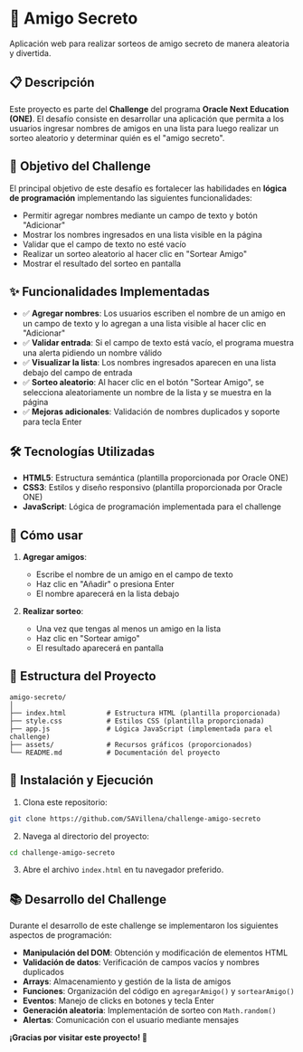 # 🎁 Amigo Secreto

Aplicación web para realizar sorteos de amigo secreto de manera aleatoria y divertida.

## 📋 Descripción

Este proyecto es parte del **Challenge** del programa **Oracle Next Education (ONE)**. El desafío consiste en desarrollar una aplicación que permita a los usuarios ingresar nombres de amigos en una lista para luego realizar un sorteo aleatorio y determinar quién es el "amigo secreto".

## 🎯 Objetivo del Challenge

El principal objetivo de este desafío es fortalecer las habilidades en **lógica de programación** implementando las siguientes funcionalidades:

- Permitir agregar nombres mediante un campo de texto y botón "Adicionar"
- Mostrar los nombres ingresados en una lista visible en la página
- Validar que el campo de texto no esté vacío
- Realizar un sorteo aleatorio al hacer clic en "Sortear Amigo"
- Mostrar el resultado del sorteo en pantalla

## ✨ Funcionalidades Implementadas

- ✅ **Agregar nombres**: Los usuarios escriben el nombre de un amigo en un campo de texto y lo agregan a una lista visible al hacer clic en "Adicionar"
- ✅ **Validar entrada**: Si el campo de texto está vacío, el programa muestra una alerta pidiendo un nombre válido
- ✅ **Visualizar la lista**: Los nombres ingresados aparecen en una lista debajo del campo de entrada
- ✅ **Sorteo aleatorio**: Al hacer clic en el botón "Sortear Amigo", se selecciona aleatoriamente un nombre de la lista y se muestra en la página
- ✅ **Mejoras adicionales**: Validación de nombres duplicados y soporte para tecla Enter

## 🛠️ Tecnologías Utilizadas

- **HTML5**: Estructura semántica (plantilla proporcionada por Oracle ONE)
- **CSS3**: Estilos y diseño responsivo (plantilla proporcionada por Oracle ONE)
- **JavaScript**: Lógica de programación implementada para el challenge

## 🚀 Cómo usar

1. **Agregar amigos**: 
   - Escribe el nombre de un amigo en el campo de texto
   - Haz clic en "Añadir" o presiona Enter
   - El nombre aparecerá en la lista debajo

2. **Realizar sorteo**:
   - Una vez que tengas al menos un amigo en la lista
   - Haz clic en "Sortear amigo"
   - El resultado aparecerá en pantalla

## 📁 Estructura del Proyecto

```
amigo-secreto/
│
├── index.html          # Estructura HTML (plantilla proporcionada)
├── style.css           # Estilos CSS (plantilla proporcionada)
├── app.js              # Lógica JavaScript (implementada para el challenge)
├── assets/             # Recursos gráficos (proporcionados)
└── README.md           # Documentación del proyecto
```

## 🔧 Instalación y Ejecución

1. Clona este repositorio:
```bash
git clone https://github.com/SAVillena/challenge-amigo-secreto
```

2. Navega al directorio del proyecto:
```bash
cd challenge-amigo-secreto
```

3. Abre el archivo `index.html` en tu navegador preferido.


## 📚 Desarrollo del Challenge

Durante el desarrollo de este challenge se implementaron los siguientes aspectos de programación:

- **Manipulación del DOM**: Obtención y modificación de elementos HTML
- **Validación de datos**: Verificación de campos vacíos y nombres duplicados
- **Arrays**: Almacenamiento y gestión de la lista de amigos
- **Funciones**: Organización del código en `agregarAmigo()` y `sortearAmigo()`
- **Eventos**: Manejo de clicks en botones y tecla Enter
- **Generación aleatoria**: Implementación de sorteo con `Math.random()`
- **Alertas**: Comunicación con el usuario mediante mensajes

**¡Gracias por visitar este proyecto! 🚀**